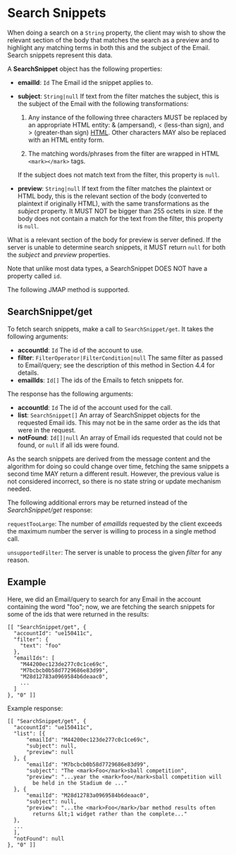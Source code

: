 # Search Snippets

When doing a search on a `String` property, the client may wish to show the relevant section of the body that matches the search as a preview and to highlight any matching terms in both this and the subject of the Email. Search snippets represent this data.

A **SearchSnippet** object has the following properties:

- **emailId**: `Id`
  The Email id the snippet applies to.
- **subject**: `String|null`
  If text from the filter matches the subject, this is the subject of the Email with the following transformations:

    1. Any instance of the following three characters MUST be replaced by an appropriate HTML entity: & (ampersand), < (less-than sign), and > (greater-than sign) [HTML](https://www.w3.org/TR/html52/). Other characters MAY also be replaced with an HTML entity form.

    2. The matching words/phrases from the filter are wrapped in HTML `<mark></mark>` tags.

    If the subject does not match text from the filter, this property is `null`.
- **preview**: `String|null`
  If text from the filter matches the plaintext or HTML body, this is the relevant section of the body (converted to plaintext if originally HTML), with the same transformations as the *subject* property. It MUST NOT be bigger than 255 octets in size. If the body does not contain a match for the text from the filter, this property is `null`.

What is a relevant section of the body for preview is server defined. If the server is unable to determine search snippets, it MUST return `null` for both the *subject* and *preview* properties.

Note that unlike most data types, a SearchSnippet DOES NOT have a property called `id`.

The following JMAP method is supported.

## SearchSnippet/get

To fetch search snippets, make a call to `SearchSnippet/get`. It takes the following arguments:

- **accountId**: `Id`
  The id of the account to use.
- **filter**: `FilterOperator|FilterCondition|null`
  The same filter as passed to Email/query; see the description of this method in Section 4.4 for details.
- **emailIds**: `Id[]`
  The ids of the Emails to fetch snippets for.

The response has the following arguments:

- **accountId**: `Id`
  The id of the account used for the call.
- **list**: `SearchSnippet[]`
  An array of SearchSnippet objects for the requested Email ids. This may not be in the same order as the ids that were in the request.
- **notFound**: `Id[]|null`
  An array of Email ids requested that could not be found, or `null` if all
  ids were found.

As the search snippets are derived from the message content and the algorithm for doing so could change over time, fetching the same snippets a second time MAY return a different result. However, the previous value is not considered incorrect, so there is no state string or update mechanism needed.

The following additional errors may be returned instead of the *SearchSnippet/get* response:

`requestTooLarge`: The number of *emailIds* requested by the client exceeds the maximum number the server is willing to process in a single method call.

`unsupportedFilter`: The server is unable to process the given *filter* for any reason.

## Example

Here, we did an Email/query to search for any Email in the account containing the word "foo"; now, we are fetching the search snippets for some of the ids that were returned in the results:

    [[ "SearchSnippet/get", {
      "accountId": "ue150411c",
      "filter": {
        "text": "foo"
      },
      "emailIds": [
        "M44200ec123de277c0c1ce69c",
        "M7bcbcb0b58d7729686e83d99",
        "M28d12783a0969584b6deaac0",
        ...
      ]
    }, "0" ]]

Example response:

    [[ "SearchSnippet/get", {
      "accountId": "ue150411c",
      "list": [{
          "emailId": "M44200ec123de277c0c1ce69c",
          "subject": null,
          "preview": null
      }, {
          "emailId": "M7bcbcb0b58d7729686e83d99",
          "subject": "The <mark>Foo</mark>sball competition",
          "preview": "...year the <mark>foo</mark>sball competition will
            be held in the Stadium de ..."
      }, {
          "emailId": "M28d12783a0969584b6deaac0",
          "subject": null,
          "preview": "...the <mark>Foo</mark>/bar method results often
            returns &lt;1 widget rather than the complete..."
      },
      ...
      ],
      "notFound": null
    }, "0" ]]
